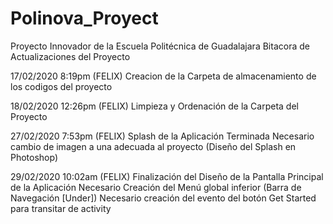 ﻿# Polinova_Proyect
Proyecto Innovador de la Escuela Politécnica de Guadalajara
Bitacora de Actualizaciones del Proyecto

17/02/2020 8:19pm (FELIX)
Creacion de la Carpeta de almacenamiento de los codigos del proyecto

18/02/2020 12:26pm (FELIX)
Limpieza y Ordenación de la Carpeta del Proyecto

27/02/2020 7:53pm (FELIX)
Splash de la Aplicación Terminada
Necesario cambio de imagen a una adecuada al proyecto (Diseño del Splash en Photoshop)

29/02/2020 10:02am (FELIX)
Finalización del Diseño de la Pantalla Principal de la Aplicación
Necesario Creación del Menú global inferior (Barra de Navegación [Under])
Necesario creación del evento del botón Get Started para transitar de activity
